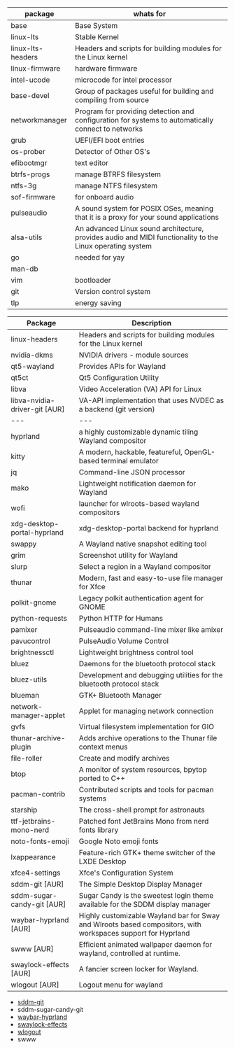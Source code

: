 | package           | whats for                                                                                                 |
| ----------------- | --------------------------------------------------------------------------------------------------------- |
| base              | Base System                                                                                               |
| linux-lts         | Stable Kernel                                                                                             |
| linux-lts-headers | Headers and scripts for building modules for the Linux kernel                                             |
| linux-firmware    | hardware firmware                                                                                         |
| intel-ucode       | microcode for intel processor                                                                             |
| base-devel        | Group of packages useful for building and compiling from source                                           |
| networkmanager    | Program for providing detection and configuration for systems to automatically connect to networks        |
| grub              | UEFI/EFI boot entries                                                                                     |
| os-prober         | Detector of Other OS's                                                                                    |
| efibootmgr        | text editor                                                                                               |
| btrfs-progs       | manage BTRFS filesystem                                                                                   |
| ntfs-3g           | manage NTFS filesystem                                                                                    |
| sof-firmware      | for onboard audio                                                                                         |
| pulseaudio        | A sound system for POSIX OSes, meaning that it is a proxy for your sound applications                     |
| alsa-utils        | An advanced Linux sound architecture, provides audio and MIDI functionality to the Linux operating system |
| go                | needed for yay                                                                                            |
| man-db            |                                                                                                           |
| vim               | bootloader                                                                                                |
| git               | Version control system                                                                                    |
| tlp               | energy saving                                                                                             |





| Package                       | Description                                                                                                  |
| ----------------------------- | ------------------------------------------------------------------------------------------------------------ |
| linux-headers                 | Headers and scripts for building modules for the Linux kernel                                                |
| nvidia-dkms                   | NVIDIA drivers - module sources                                                                              |
| qt5-wayland                   | Provides APIs for Wayland                                                                                    |
| qt5ct                         | Qt5 Configuration Utility                                                                                    |
| libva                         | Video Acceleration (VA) API for Linux                                                                        |
| libva-nvidia-driver-git [AUR] | VA-API implementation that uses NVDEC as a backend (git version)                                             |
| ---                           | ---                                                                                                          |
| hyprland                      | a highly customizable dynamic tiling Wayland compositor                                                      |
| kitty                         | A modern, hackable, featureful, OpenGL-based terminal emulator                                               |
| jq                            | Command-line JSON processor                                                                                  |
| mako                          | Lightweight notification daemon for Wayland                                                                  |
| wofi                          | launcher for wlroots-based wayland compositors                                                               |
| xdg-desktop-portal-hyprland   | xdg-desktop-portal backend for hyprland                                                                      |
| swappy                        | A Wayland native snapshot editing tool                                                                       |
| grim                          | Screenshot utility for Wayland                                                                               |
| slurp                         | Select a region in a Wayland compositor                                                                      |
| thunar                        | Modern, fast and easy-to-use file manager for Xfce                                                           |
| polkit-gnome                  | Legacy polkit authentication agent for GNOME                                                                 |
| python-requests               | Python HTTP for Humans                                                                                       |
| pamixer                       | Pulseaudio command-line mixer like amixer                                                                    |
| pavucontrol                   | PulseAudio Volume Control                                                                                    |
| brightnessctl                 | Lightweight brightness control tool                                                                          |
| bluez                         | Daemons for the bluetooth protocol stack                                                                     |
| bluez-utils                   | Development and debugging utilities for the bluetooth protocol stack                                         |
| blueman                       | GTK+ Bluetooth Manager                                                                                       |
| network-manager-applet        | Applet for managing network connection                                                                       |
| gvfs                          | Virtual filesystem implementation for GIO                                                                    |
| thunar-archive-plugin         | Adds archive operations to the Thunar file context menus                                                     |
| file-roller                   | Create and modify archives                                                                                   |
| btop                          | A monitor of system resources, bpytop ported to C++                                                          |
| pacman-contrib                | Contributed scripts and tools for pacman systems                                                             |
| starship                      | The cross-shell prompt for astronauts                                                                        |
| ttf-jetbrains-mono-nerd       | Patched font JetBrains Mono from nerd fonts library                                                          |
| noto-fonts-emoji              | Google Noto emoji fonts                                                                                      |
| lxappearance                  | Feature-rich GTK+ theme switcher of the LXDE Desktop                                                         |
| xfce4-settings                | Xfce's Configuration System                                                                                  |
| sddm-git [AUR]                | The Simple Desktop Display Manager                                                                           |
| sddm-sugar-candy-git [AUR]    | Sugar Candy is the sweetest login theme available for the SDDM display manager                               |
| waybar-hyprland [AUR]         | Highly customizable Wayland bar for Sway and Wlroots based compositors, with workspaces support for Hyprland |
| swww [AUR]                    | Efficient animated wallpaper daemon for wayland, controlled at runtime.                                      |
| swaylock-effects [AUR]        | A fancier screen locker for Wayland.                                                                         |
| wlogout [AUR]                 | Logout menu for wayland                                                                                      |

* [sddm-git](https://builds.garudalinux.org/repos/chaotic-aur/x86_64/#sddm-git)
* sddm-sugar-candy-git
* [waybar-hyprland](https://builds.garudalinux.org/repos/chaotic-aur/x86_64/#waybar-hyprland)
* [swaylock-effects](https://builds.garudalinux.org/repos/chaotic-aur/x86_64/#swaylock-effects)
* [wlogout](https://builds.garudalinux.org/repos/chaotic-aur/x86_64/#wlogout)
* swww

